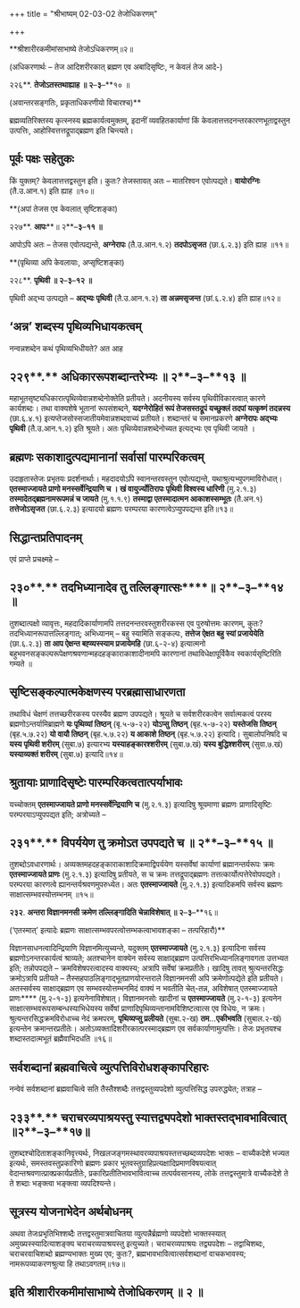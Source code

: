 +++
title = "श्रीभाष्यम् 02-03-02 तेजोधिकरणम्"

+++
<div claऽऽ="elementor-widget-container">

**श्रीशारीरकमीमांसाभाष्ये तेजोऽधिकरणम्॥२॥

(अधिकरणार्थः – तेज आदिशरीरकात् ब्रह्मण एव अबादिसृष्टिः, न केवलं तेज आदे-)

२२६**. **तेजोऽतस्तथाह्याह ॥ २**–**३**–**१० ॥

(अवान्तरसङ्गतिः, प्रकृताधिकरणीयो विचारश्च)**

ब्रह्मव्यतिरिक्तस्य कृत्स्नस्य ब्रह्मकार्यत्वमुक्तम्, इदानीं व्यवहितकार्याणां किं केवलात्तत्तदनन्तरकारणभूताद्वस्तुन उत्पत्तिः, आहोस्वित्तत्तद्रूपाद्ब्रह्मण इति चिन्त्यते।

## पूर्वः पक्षः सहेतुकः

किं युक्तम्? केवलात्तत्तद्वस्तुन इति। कुतः? तेजस्तावत् अतः – मातरिश्वन एवोत्पद्यते। **वायोरग्निः** (तै.उ.आन.१) इति ह्याह ॥१०॥

**(अपां तेजस एव केवलात् सृष्टिशङ्का)

२२७**. **आपः****॥ २**–**३**–**११ ॥**

आपोऽपि अतः – तेजस एवोत्पद्यन्ते, **अग्नेरापः** (तै.उ.आन.१.२) **तदपोऽसृजत** (छा.६.२.३) इति ह्याह ॥११॥

**(पृथिव्या अपि केवलायाः, अप्सृष्टिशङ्का)

२२८**. **पृथिवी ॥ २**–**३**–**१२ ॥**

पृथिवी अद्भ्य उत्पद्यते – **अद्भ्यः पृथिवी** (तै.उ.आन.१.२) **ता अन्नमसृजन्त** (छां.६.२.४) इति ह्याह॥१२॥

## ‘अन्न’ शब्दस्य पृथिव्यभिधायकत्वम्

नन्वन्नशब्देन कथं पृथिव्यभिधीयते? अत आह

## २२९**.** अधिकाररूपशब्दान्तरेभ्यः ॥ २**–**३**–**१३ ॥

महाभूतसृष्ट्यधिकारात्पृथिव्येवान्नशब्देनोक्तेति प्रतीयते। अदनीयस्य सर्वस्य पृथिवीविकारत्वात् कारणे कार्यशब्दः। तथा वाक्यशेषे भूतानां रूपसंशब्दने, **यदग्नेरोहितं रूपं तेजसस्तद्रूपं यच्छुक्लं तदपां यत्कृष्णं तदन्नस्य** (छा.६.४.१) इत्यप्तेजसोस्सजातीयमेवान्नशब्दवाच्यं प्रतीयते। शब्दान्तरं च समानप्रकरणे **अग्नेरापः अद्भ्यः पृथिवी** (तै.उ.आन.१.२) इति श्रूयते। अतः पृथिव्येवान्नशब्देनोच्यत इत्यद्भ्यः एव पृथिवी जायते ।

## ब्रह्मणः सकाशादुत्पद्यमानानां सर्वासां पारम्परिकत्वम्

उदाहृतास्तेजः प्रभृतयः प्रदर्शनार्थाः। महदादयोऽपि स्वानन्तरवस्तुन एवोत्पद्यन्ते, यथाश्रुत्यभ्युपगमाविरोधात्। **एतस्माज्जायते प्राणो मनस्सर्वेन्द्रियाणि च । खं वायुर्ज्योतिरापः पृथिवी विश्वस्य धारिणी** (मु.२.१.३) **तस्मादेतद्ब्रह्मनामरूपमन्नं च जायते** (मु.१.१.९) **तस्माद्वा एतस्मादात्मन आकाशस्सम्भूतः** (तै.अन.१) **तत्तेजोऽसृजत** (छा.६.२.३) इत्यादयो ब्रह्मणः परम्परया कारणत्वेऽप्युपपद्यन्त इति॥१३॥

## सिद्धान्तप्रतिपादनम्

एवं प्राप्ते प्रचक्ष्महे –

## २३०**.** तदभिध्यानादेव तु तल्लिङ्गात्सः****॥ २**–**३**–**१४ ॥

तुशब्दात्पक्षो व्यावृत्तः, महदादिकार्याणामपि तत्तदनन्तरवस्तुशरीरकस्स एव पुरुषोत्तमः कारणम्, कुतः? तदभिध्यानरूपात्तल्लिङ्गात्; अभिध्यानम् – बहु स्यामिति सङ्कल्पः, **तत्तेज ऐक्षत बहु स्यां प्रजायेयेति** (छा.६.२.३) **ता आप ऐक्षन्त बह्व्यस्स्याम प्रजायेमहि** (छा.६-२-४) इत्यात्मनो बहुभवनसङ्कल्परूपेक्षणश्रवणान्महदहङ्काराकाशादीनामपि कारणानां तथाविधेक्षापूर्विकैव स्वकार्यसृष्टिरिति गम्यते ॥

## सृष्टिसङ्कल्पात्मकेक्षणस्य परब्रह्मासाधारणता

तथाविधं चेक्षणं तत्तच्छरीरकस्य परस्यैव ब्रह्मण उपपद्यते। श्रूयते च सर्वशरीरकत्वेन सर्वात्मकत्वं परस्य ब्रह्मणोऽन्तर्यामिब्राह्मणे **यः पृथिव्यां तिष्ठन्** (बृ.५-७-२२) **योऽप्सु तिष्ठन्** (बृह.५-७-२२) **यस्तेजसि तिष्ठन्** (बृह.५.७.२२) **यो वायौ तिष्ठन्** (बृह.५.७.२२) **य आकाशे तिष्ठन्** (बृह.५.७.२२) इत्यादि। सुबालोपनिषदि च **यस्य पृथिवी शरीरम्** (सुबा.७) इत्यारभ्य **यस्याहङ्कारश्शरीरम्** (सुबा.७.खं) **यस्य बुद्धिश्शरीरम्** (सुवा.७.खं) **यस्याव्यक्तं शरीरम्** (सुबा.७) इत्यादि॥१४॥

## श्रुतायाः प्राणादिसृष्टेः पारम्परिकत्वतात्पर्याभावः

यच्चोक्तम् **एतस्माज्जायते प्राणो मनस्सर्वेन्द्रियाणि च** (मु.२.१.३) इत्यादिषु श्रूयमाणा ब्रह्मणः प्राणादिसृष्टिः परम्परयाऽप्युपपद्यत इति; अत्रोच्यते –

## २३१**.** विपर्ययेण तु क्रमोऽत उपपद्यते च ॥ २**–**३**–**१५ ॥

तुशब्दोऽवधारणार्थः। अव्यक्तमहदहङ्काराकाशादिक्रमाद्विपर्ययेण यस्सर्वेषां कार्याणां ब्रह्मानन्तर्यरूपः क्रमः **एतस्माज्जायते प्राणः** (मु.२.१.३) इत्यादिषु प्रतीयते, स च क्रमः तत्तद्रूपाद्ब्रह्मणः तत्तत्कार्योत्पत्तेरेवोपपद्यते। परम्परया कारणत्वे ह्यानन्तर्यश्रवणमुपरुध्येत। अतः **एतस्माज्जायते** (मु.२.१.३) इत्यादिकमपि सर्वस्य ब्रह्मणः साक्षात्सम्भवस्योत्तम्भनम् ॥१५॥

**२३२**. **अन्तरा विज्ञानमनसी क्रमेण तल्लिङ्गादिति चेन्नाविशेषात् ॥ २**–**३**–**१६॥

(‘एतस्मात्’ इत्यादेः ब्रह्मणः साक्षात्सम्भवपरत्वोत्तम्भकत्वाभावशङ्का – तत्परिहारौ)**

विज्ञानसाधनत्वादिन्द्रियाणि विज्ञानमित्युच्यन्ते, यदुक्तम् **एतस्माज्जायते** (मु.२.१.३) इत्यादिना सर्वस्य ब्रह्मणोऽनन्तरकार्यत्वं श्राव्यते; अतश्चानेन वाक्येन सर्वस्य साक्षाद्ब्रह्मण उत्पत्तिरभिध्यानलिङ्गावगता उत्तभ्यत इति; तन्नोपपद्यते – क्रमविशेषपरत्वादस्य वाक्यस्य; अत्रापि सर्वेषां क्रमप्रतीतेः। खादिषु तावत् श्रुत्यन्तरसिद्धः क्रमोऽत्रापि प्रतीयते – तैस्सहपाठलिङ्गाद्भूतप्राणयोरन्तराले विज्ञानमनसी अपि क्रमेणोत्पद्येते इति प्रतीयते। अतस्सर्वस्य साक्षाद्ब्रह्मण एव सम्भवस्योत्तम्भनमिदं वाक्यं न भवतीति चेत्-तन्न, अविशेषात् एतस्माज्जायते प्राणः**** (मु.२-१-३) इत्यनेनाविशेषात्। विज्ञानमनसोः खादीनां च **एतस्माज्जायते** (मु.२-१-३) इत्यनेन साक्षात्सम्भवरूपसम्बन्धस्याभिधेयस्य सर्वेषां प्राणादिपृथिव्यन्तानामविशिष्टत्वात्स एव विधेयः, न क्रमः। श्रुत्यन्तरसिद्धक्रमविरोधाच्च नेदं क्रमपरम्, **पृथिव्यप्सु प्रलीयते** (सुबा.२-ख) **तम**…**एकीभवति** (सुबाल.२-खं) इत्यन्तेन क्रमान्तरप्रतीतेः। अतोऽव्यक्तादिशरीरकात्परस्माद्ब्रह्मण एव सर्वकार्याणामुत्पत्तिः। तेजः प्रभृतयश्च शब्दास्तदात्मभूतं ब्रह्मैवाभिदधति ॥१६॥

## सर्वशब्दानां ब्रह्मवाचित्वे व्युत्पत्तिविरोधशङ्कापरिहारः

नन्वेवं सर्वशब्दानां ब्रह्मवाचित्वे सति तैस्तैश्शब्दैः तत्तद्वस्तुव्यपदेशो व्युत्पत्तिसिद्ध उपरुद्ध्येत; तत्राह –

## २३३**.** चराचरव्यपाश्रयस्तु स्यात्तद्व्यपदेशो भाक्तस्तद्भावभावित्वात् ॥२**–**३**–**१७॥

तुशब्दश्चोदिताशङ्कानिवृत्त्यर्थः, निखलजङ्गमस्थावरव्यपाश्रयस्तत्तच्छब्दव्यपदेशः भाक्तः – वाच्यैकदेशे भज्यत इत्यर्थः, समस्तवस्तुप्रकारिणो ब्रह्मणः प्रकार भूतवस्तुग्राहिप्रत्यक्षादिप्रमाणविषयत्वात् वेदान्तश्रवणात्प्राक्प्रकार्यप्रतीतेः, प्रकारिप्रतीतिभावभावित्वाच्च तत्पर्यवसानस्य, लोके तत्तद्वस्तुमात्रे वाच्यैकदेशे ते ते शब्दाः भङ्क्त्वा भङ्क्त्वा व्यपदिश्यन्ते।

## सूत्रस्य योजनाभेदेन अर्थबोधनम्

अथवा तेजःप्रभृतिभिश्शब्दैः तत्तद्वस्तुमात्रवाचितया व्युत्पन्नैर्ब्रह्मणो व्यपदेशो भाक्तस्स्यात् अमुख्यस्स्यादित्याशङ्क्य चराचरव्यपाश्रयस्तु
इत्युच्यते। चराचरव्यपाश्रयः तद्व्यपदेशः – तद्वाचिशब्दः, चराचरवाचिशब्दो ब्रह्मण्यभाक्तः मुख्य एव; कुतः?, ब्रह्मभावभावित्वात्सर्वशब्दानां वाचकभावस्य; नामरूपव्याकरणश्रुत्या हि तथाऽवगतम्॥१७॥

## इति श्रीशारीरकमीमांसाभाष्ये तेजोधिकरणम् ॥ २ ॥

</div>
